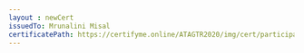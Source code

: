 ```yaml
--- 
layout : newCert 
issuedTo: Mrunalini Misal 
certificatePath: https://certifyme.online/ATAGTR2020/img/cert/participant/MrunaliniMisal_6a56b.png
--- 
```

